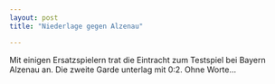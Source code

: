 ```yaml
---
layout: post
title: "Niederlage gegen Alzenau"

---
```


Mit einigen Ersatzspielern trat die Eintracht zum Testspiel bei Bayern Alzenau an. Die zweite Garde unterlag mit 0:2. Ohne Worte...


